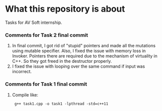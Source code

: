 # What this repository is about
Tasks for AV Soft internship.


### Comments for Task 2 final commit
1) In final commit, I got rid of "stupid" pointers and made all the mutations using mutable specifier.
Also, I fixed the issue with memory loss in Invoker. Pointers there are required due to the mechanism of virtuality in C++. So they got freed in the destructor properly.
2) I fixed the issue with looping over the same command if input was incorrect.

### Comments for Task 1 final commit
1) Compile like:

        g++ task1.cpp -o task1 -lpthread -std=c++11

